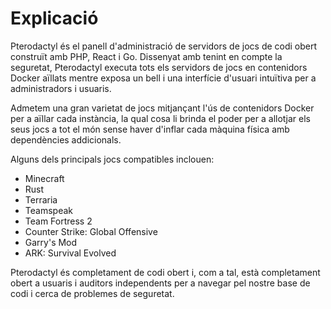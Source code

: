 # Explicació

Pterodactyl és el panell d'administració de servidors de jocs de codi obert construït amb PHP, React i Go. Dissenyat amb tenint en compte la seguretat, Pterodactyl executa tots els servidors de jocs en contenidors Docker aïllats mentre exposa un bell i una interfície d'usuari intuïtiva per a administradors i usuaris.

Admetem una gran varietat de jocs mitjançant l'ús de contenidors Docker per a aïllar cada instància, la qual cosa li brinda el poder per a allotjar els seus jocs a tot el món sense haver d'inflar cada màquina física amb dependències addicionals.


Alguns dels principals jocs compatibles inclouen:

- Minecraft
- Rust
- Terraria
- Teamspeak
- Team Fortress 2
- Counter Strike: Global Offensive
- Garry's Mod
- ARK: Survival Evolved

Pterodactyl és completament de codi obert i, com a tal, està completament obert a usuaris i auditors independents per a navegar pel nostre base de codi i cerca de problemes de seguretat.
